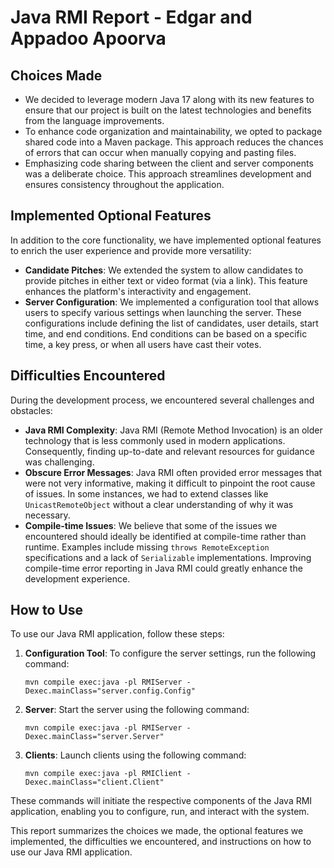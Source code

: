 # Java RMI Report - Edgar and Appadoo Apoorva

## Choices Made
- We decided to leverage modern Java 17 along with its new features to ensure that our project is built on the latest technologies and benefits from the language improvements.
- To enhance code organization and maintainability, we opted to package shared code into a Maven package. This approach reduces the chances of errors that can occur when manually copying and pasting files.
- Emphasizing code sharing between the client and server components was a deliberate choice. This approach streamlines development and ensures consistency throughout the application.

## Implemented Optional Features
In addition to the core functionality, we have implemented optional features to enrich the user experience and provide more versatility:
- **Candidate Pitches**: We extended the system to allow candidates to provide pitches in either text or video format (via a link). This feature enhances the platform's interactivity and engagement.
- **Server Configuration**: We implemented a configuration tool that allows users to specify various settings when launching the server. These configurations include defining the list of candidates, user details, start time, and end conditions. End conditions can be based on a specific time, a key press, or when all users have cast their votes.

## Difficulties Encountered
During the development process, we encountered several challenges and obstacles:
- **Java RMI Complexity**: Java RMI (Remote Method Invocation) is an older technology that is less commonly used in modern applications. Consequently, finding up-to-date and relevant resources for guidance was challenging.
- **Obscure Error Messages**: Java RMI often provided error messages that were not very informative, making it difficult to pinpoint the root cause of issues. In some instances, we had to extend classes like `UnicastRemoteObject` without a clear understanding of why it was necessary.
- **Compile-time Issues**: We believe that some of the issues we encountered should ideally be identified at compile-time rather than runtime. Examples include missing `throws RemoteException` specifications and a lack of `Serializable` implementations. Improving compile-time error reporting in Java RMI could greatly enhance the development experience.

## How to Use
To use our Java RMI application, follow these steps:

1. **Configuration Tool**: To configure the server settings, run the following command:
   ```
   mvn compile exec:java -pl RMIServer -Dexec.mainClass="server.config.Config"
   ```

2. **Server**: Start the server using the following command:
   ```
   mvn compile exec:java -pl RMIServer -Dexec.mainClass="server.Server"
   ```

3. **Clients**: Launch clients using the following command:
   ```
   mvn compile exec:java -pl RMIClient -Dexec.mainClass="client.Client"
   ```

These commands will initiate the respective components of the Java RMI application, enabling you to configure, run, and interact with the system.

This report summarizes the choices we made, the optional features we implemented, the difficulties we encountered, and instructions on how to use our Java RMI application.

